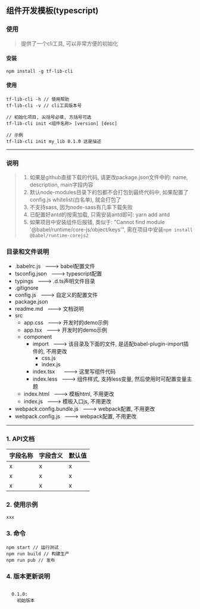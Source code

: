 ## 组件开发模板(typescript)

### 使用

> 提供了一个cli工具, 可以非常方便的初始化

#### 安装

```
npm install -g tf-lib-cli
```

#### 使用

```
tf-lib-cli -h // 使用帮助
tf-lib-cli -v // cli工具版本号

// 初始化项目, 尖括号必填, 方括号可选
tf-lib-cli init <组件名称> [version] [desc] 

// 示例
tf-lib-cli init my_lib 0.1.0 这是描述
```


---
### 说明

> 1. 如果是github直接下载的代码, 请更改package.json文件中的: name, description, main字段内容
> 2. 默认node-modules目录下的包都不会打包到最终代码中, 如果配置了config.js whitelist(白名单), 就会打包了
> 3. 不支持sass, 因为node-sass有几率下载失败
> 4. 已配置好antd的按需加载, 只需安装antd即可: yarn add antd
> 5. 如果项目中安装组件后报错, 类似于: "Cannot find module '@babel/runtime/core-js/object/keys'", 需在项目中安装`npm install @babel/runtime-corejs2`


### 目录和文件说明

- .babelrc.js     &nbsp;&nbsp;---> babel配置文件
- tsconfig.json  &nbsp;&nbsp;---> typescript配置
- typings      &nbsp;&nbsp;---> .d.ts声明文件目录
- .gitignore
- config.js    &nbsp;&nbsp;---> 自定义的配置文件
- package.json
- readme.md    &nbsp;&nbsp;---> 文档说明
- src
    + app.css  &nbsp;&nbsp;---> 开发时的demo示例
    + app.tsx  &nbsp;&nbsp;---> 开发时的demo示例
    + component
        - import  &nbsp;&nbsp;---> 该目录及下面的文件, 是适配babel-plugin-import插件的, 不用更改
            + css.js   
            + index.js
        - index.tsx &nbsp;&nbsp;&nbsp;&nbsp;&nbsp;---> 这里写组件代码
        - index.less &nbsp;&nbsp;---> 组件样式, 支持less变量, 然后使用时可配置变量主题
    + index.html  &nbsp;&nbsp;---> 模板html, 不用更改
    + index.js    &nbsp;&nbsp;---> 模板入口js, 不用更改
- webpack.config.bundle.js &nbsp;&nbsp;---> webpack配置, 不用更改
- webpack.config.js  &nbsp;&nbsp;---> webpack配置, 不用更改


---
### 1. API文档

| 字段名称 | 字段含义 | 默认值 |
| -------- | -------- | ---- |
|   x       |    x      |   x   |
|   x      |     x     |    x  |
|   x       |    x      |   x   |



### 2. 使用示例

```
xxx
```



### 3. 命令

```
npm start // 运行测试
npm run build // 构建生产
npm run pub // 发布
```



### 4. 版本更新说明

```

  0.1.0:
    初始版本
    
```

